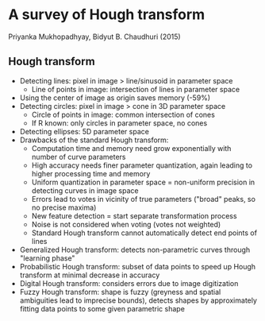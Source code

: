 # A survey of Hough transform
Priyanka Mukhopadhyay, Bidyut B. Chaudhuri (2015)

## Hough transform
- Detecting lines: pixel in image > line/sinusoid in parameter space
	- Line of points in image: intersection of lines in parameter space
- Using the center of image as origin saves memory (-59%)
- Detecting circles: pixel in image > cone in 3D parameter space
	- Circle of points in image: common intersection of cones
	- If R known: only circles in parameter space, no cones
- Detecting ellipses: 5D parameter space
- Drawbacks of the standard Hough transform:
	- Computation time and memory need grow exponentially with number of curve parameters
	- High accuracy needs finer parameter quantization, again leading to higher processing time and memory
	- Uniform quantization in parameter space = non-uniform precision in detecting curves in image space
	- Errors lead to votes in vicinity of true parameters ("broad" peaks, so no precise maxima)
	- New feature detection = start separate transformation process
	- Noise is not considered when voting (votes not weighted)
	- Standard Hough transform cannot automatically detect end points of lines
- Generalized Hough transform: detects non-parametric curves through "learning phase"
- Probabilistic Hough transform: subset of data points to speed up Hough transform at minimal decrease in accuracy
- Digital Hough transform: considers errors due to image digitization
- Fuzzy Hough transform: shape is fuzzy (greyness and spatial ambiguities lead to imprecise bounds), detects shapes by approximately fitting data points to some given parametric shape
	